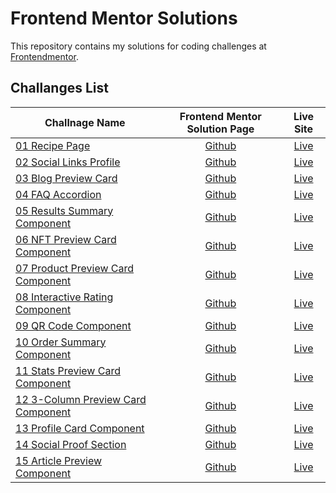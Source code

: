# Frontend Mentor Solutions

This repository contains my solutions for coding challenges at [Frontendmentor](https://www.frontendmentor.io/).

## Challanges List

| Challnage Name                                                                                                                                               |                                             Frontend Mentor Solution Page                                             |                                                Live Site                                                 |
| ------------------------------------------------------------------------------------------------------------------------------------------------------------ | :-------------------------------------------------------------------------------------------------------------------: | :------------------------------------------------------------------------------------------------------: |
| [01 Recipe Page](https://www.frontendmentor.io/solutions/using-plain-html-and-css-for-this-challenge-ElH3ThfkVY)                                             |           [Github](https://github.com/kamal-redzwan/frontendmentor/tree/main/01-frontendmentor-recipe-page)           |           [Live](https://kamal-redzwan.github.io/frontendmentor/01-frontendmentor-recipe-page)           |
| [02 Social Links Profile](https://www.frontendmentor.io/solutions/social-links-challange-with-vanilla-html-and-css-yy-K9x3mV5)                               |      [Github](https://github.com/kamal-redzwan/frontendmentor/tree/main/02-frontendmentor-social-links-profile)       |      [Live](https://kamal-redzwan.github.io/frontendmentor/02-frontendmentor-social-links-profile)       |
| [03 Blog Preview Card](https://www.frontendmentor.io/solutions/blog-display-preview-card-challange-with-vanilla-html-and-css-MhPOUcgV-4)                     |        [Github](https://github.com/kamal-redzwan/frontendmentor/tree/main/03-frontendmentor-blog-preview-card)        |        [Live](https://kamal-redzwan.github.io/frontendmentor/03-frontendmentor-blog-preview-card)        |
| [04 FAQ Accordion](https://www.frontendmentor.io/solutions/faq-accordion-solution-using-vanilla-html-css-and-js-aKMDKxIU-t)                                  |          [Github](https://github.com/kamal-redzwan/frontendmentor/tree/main/04-frontendmentor-faq-accordion)          |          [Live](https://kamal-redzwan.github.io/frontendmentor/04-frontendmentor-faq-accordion)          |
| [05 Results Summary Component](https://www.frontendmentor.io/solutions/results-summary-component-with-vanilla-html-and-css-8hK6D1ZkMj)                       |    [Github](https://github.com/kamal-redzwan/frontendmentor/tree/main/05-frontendmentor-results-summary-component)    |    [Live](https://kamal-redzwan.github.io/frontendmentor/05-frontendmentor-results-summary-component)    |
| [06 NFT Preview Card Component](https://www.frontendmentor.io/solutions/nft-preview-card-component-with-vanilla-html-and-css-7pOIxUGc6C)                     |   [Github](https://github.com/kamal-redzwan/frontendmentor/tree/main/06-frontendmentor-nft-preview-card-component)    |   [Live](https://kamal-redzwan.github.io/frontendmentor/06-frontendmentor-nft-preview-card-component)    |
| [07 Product Preview Card Component](https://www.frontendmentor.io/solutions/product-preview-card-component-with-vanilla-html-and-css-cRK8gPfIaK)             | [Github](https://github.com/kamal-redzwan/frontendmentor/tree/main/07-frontendmentor-product-preview-card-component)  | [Live](https://kamal-redzwan.github.io/frontendmentor/07-frontendmentor-product-preview-card-component)  |
| [08 Interactive Rating Component](https://www.frontendmentor.io/solutions/interactive-rating-component-challange-with-vanilla-html-css-and-js-_fiNOTn0_t)    |  [Github](https://github.com/kamal-redzwan/frontendmentor/tree/main/08-frontendmentor-interactive-rating-component)   |  [Live](https://kamal-redzwan.github.io/frontendmentor/08-frontendmentor-interactive-rating-component)   |
| [09 QR Code Component](https://www.frontendmentor.io/solutions/qr-code-component-challange-with-vanilla-html-css-and-js-1feyhLXo_X)                          |        [Github](https://github.com/kamal-redzwan/frontendmentor/tree/main/09-frontendmentor-qr-code-component)        |        [Live](https://kamal-redzwan.github.io/frontendmentor/09-frontendmentor-qr-code-component)        |
| [10 Order Summary Component](https://www.frontendmentor.io/solutions/order-summary-component-challange-with-vanilla-html-and-css-KycGLSFS7w)                 |     [Github](https://github.com/kamal-redzwan/frontendmentor/tree/main/10-frontendmentor-order-summary-component)     |     [Live](https://kamal-redzwan.github.io/frontendmentor/10-frontendmentor-order-summary-component)     |
| [11 Stats Preview Card Component](https://www.frontendmentor.io/solutions/stats-preview-card-component-challange-with-vanilla-html-and-css-rXiOd2jUmm)       |  [Github](https://github.com/kamal-redzwan/frontendmentor/tree/main/11-frontendmentor-stats-preview-card-component)   |  [Live](https://kamal-redzwan.github.io/frontendmentor/11-frontendmentor-stats-preview-card-component)   |
| [12 3-Column Preview Card Component](https://www.frontendmentor.io/solutions/3-column-preview-card-component-challange-with-vanilla-html-and-css-CQGuog9dBl) | [Github](https://github.com/kamal-redzwan/frontendmentor/tree/main/12-frontendmentor-3-column-preview-card-component) | [Live](https://kamal-redzwan.github.io/frontendmentor/12-frontendmentor-3-column-preview-card-component) |
| [13 Profile Card Component](https://www.frontendmentor.io/solutions/profile-card-component-with-vanilla-html-and-css-rqIgG0htJn)                             |     [Github](https://github.com/kamal-redzwan/frontendmentor/tree/main/13-frontendmentor-profile-card-component)      |     [Live](https://kamal-redzwan.github.io/frontendmentor/13-frontendmentor-profile-card-component)      |
| [14 Social Proof Section](https://www.frontendmentor.io/solutions/social-proof-section-solution-with-vanilla-html-and-css-eqBnrnkAhn)                        |      [Github](https://github.com/kamal-redzwan/frontendmentor/tree/main/14-frontendmentor-social-proof-section)       |      [Live](https://kamal-redzwan.github.io/frontendmentor/14-frontendmentor-social-proof-section)       |
| [15 Article Preview Component](https://www.frontendmentor.io/solutions/article-preview-component-using-vanilla-html-and-css-rHvu79AyiK)                      |    [Github](https://github.com/kamal-redzwan/frontendmentor/tree/main/15-frontendmentor-article-preview-component)    |    [Live](https://kamal-redzwan.github.io/frontendmentor/15-frontendmentor-article-preview-component)    |
